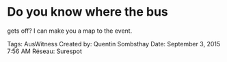 # Do you know where the bus
gets off? I can make you a
map to the event.

Tags: AusWitness
Created by: Quentin Sombsthay
Date: September 3, 2015 7:56 AM
Réseau: Surespot